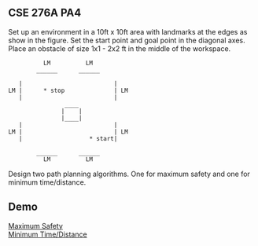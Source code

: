 ## CSE 276A PA4
Set up an environment in a 10ft x 10ft area with landmarks at the edges as show in the figure.  Set the start point and goal point in the diagonal axes. Place an obstacle of size 1x1 - 2x2 ft in the middle of the workspace.
```
          LM          LM
        ______      ______

   |                          |       
LM |      * stop              | LM
   |                          |
                ____          
               |    |
               |____|
   |                          |       
LM |                          | LM
   |                   * start|
   
        ______      ______
          LM          LM
```

Design two path planning algorithms. One for maximum safety and one for minimum time/distance.

## Demo
[Maximum Safety](<https://youtu.be/PSLQOjT_pBA?si=hTuArRlGSQmxFY1Y>)\
[Minimum Time/Distance](<https://youtube.com/shorts/TrofYOJ6zds?si=OjLphPtMuRDcMuYL>)
